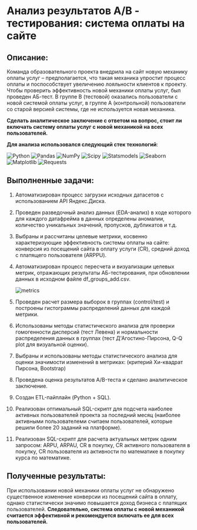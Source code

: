 # Анализ результатов A/B - тестирования: система оплаты на сайте

## Описание: 
Команда образовательного проекта внедрила на сайт новую механику оплаты услуг – предполагается, что такая механика упростит процесс оплаты и поспособствует увеличению лояльности клиентов к проекту. Чтобы проверить эффективность новой механики оплаты услуг, был проведен АБ-тест. В группе B (тестовой) оказались пользователи с новой системой оплаты услуг, в группе A (контрольной) пользователи со старой версией системы, где не используется новая механика. <br/>

**Сделать аналитическое заключение с ответом на вопрос, стоит ли включать систему оплаты услуг с новой механикой на всех пользователей.**<br/>

**Для анализа использовался следующий стек технологий**: <br/>

![Python](https://img.shields.io/badge/-Python-0b0038?style=for-the-badge&logo=python&logoColor=3c78a9)
![Pandas](https://img.shields.io/badge/pandas-0b0038?style=for-the-badge&logo=pandas&logoColor=white)
![NumPy](https://img.shields.io/badge/numpy-0b0038?style=for-the-badge&logo=numpy&logoColor=4c74cc)
![Scipy](https://img.shields.io/badge/-Scipy-0b0038?style=for-the-badge&logo=scipy&logoColor=white)
![Statsmodels](https://img.shields.io/badge/pingouin-0b0038?style=for-the-badge&logo=statsmodel&logoColor=white)
![Seaborn](https://img.shields.io/badge/seaborn-0b0038?style=for-the-badge&logo=seaborn&logoColor=white)
![Matplotlib](https://img.shields.io/badge/matplotlib-0b0038?style=for-the-badge&logo=matplotlib&logoColor=white)
![Requests](https://img.shields.io/badge/requests-0b0038?style=for-the-badge&logo=requests&logoColor=white)

## Выполненные задачи:

1. Автоматизирован процесс загрузки исходных датасетов с использованием API Яндекс.Диска.

2. Проведен  разведочный анализ данных (EDA-анализ) в ходе которого для каждого датафрейма в данных определены аномалии, количество уникальных значений, пропусков, дубликатов и т.д. 

3. Выбраны и рассчитаны целевые метрики, косвенно характеризующие эффективность системы оплаты на сайте: конверсия из посещений сайта в оплату услуги (CR), средний доход с платящего пользователя (ARPPU).

4. Автоматизирован процесс пересчета и визуализации целевых метрик, отражающих результаты АБ-тестирования, при обновлении данных в исходном файле df_groups_add.csv.

    ![metrics](https://github.com/PonomarenkoDA/images/blob/main/business_metrics_$.png?raw=true)

5. Проведен расчет размера выборок в группах (control/test) и построены гистограммы распределений данных для каждой метрики.

6. Использованы методы статистического анализа для проверки гомогенности дисперсий (тест Левена) и нормальности распределения данных в группах (тест Д'Агостино-Пирсона, Q-Q plot для визуальной оценки).

7. Выбраны и использованы методы статистического анализа для оценки значимости изменений в метриках:
   (критерий Хи-квадрат Пирсона, Bootstrap)
   
    <!-- ![avg_revenue](https://github.com/PonomarenkoDA/images/blob/main/avg_paying_rev.png?raw=true) -->
        
    <!-- ![bootstrap](https://github.com/PonomarenkoDA/images/blob/main/bootstrap.png?raw=true) -->
8. Проведена оценка результатов А/B-теста и сделано аналитическое заключение.

9. Создан ETL-пайплайн (Python + SQL).
10. Реализован оптимальный SQL-скрипт для подсчета наиболее активных пользователей проекта за последний месяц (наиболее активными пользователеми считаем пользователей, которые решили более 20 заданий на платформе).
11. Реализован SQL-скрипт для расчета актуальных метрик одним запросом: ARPU, ARPAU, CR в покупку, СR активного пользователя в покупку, CR пользователя из активности по математике в покупку курса по математике.

## Полученные результаты:
При использовании новой механики оплаты услуг не обнаружено существенное изменение конверсии из посещений сайта в оплату, однако статистически значимо повышается доход бизнеса с платящих пользователей.
**Следовательно, система оплаты с новой механикой считается эффективной и рекомендуется включать ее для всех пользователей.**

<!-- ## Исходные данные: 

1. **ab_users_data** - таблица c информацией о заказах:

    `user_id` - позаказный идентификатор пользователя; <br/>
    `order_id` - уникальный идентификатор заказа (номер чека);<br/>
    `action` - действие пользователя: create_order или cancel_order;<br/>
    `time` - время совершения действия;<br/> 
    `date` - дата совершения действия;<br/> 
    `group` - принадлежность пользователя к группе при АБ-тесте.

2. **ab_orders** - таблица с информацией о составе заказов:

    `order_id` - уникальный идентификатор заказа (номер чека);<br/>
    `creation_time` - время создания заказа;<br/> 
    `product_ids` - состав каждого заказа (в виде списка id товаров).<br/> 

3. **ab_products** - таблица с информацией товарных позициях:

    `product_id` - уникальный идентификатор товара;<br/>
    `name` - название товара;<br/> 
    `price` - цена товара.<br/>  -->

<!-- 
- Информация о заказах `df_orders`
- Информация о клиентах `df_customers`
- Информация о товарах в составе заказа `df_order_items` -->
<!-- <style>
ul {
    list-style-type: none; /* Убираем маркеры у ненумерованных списков */
    padding: 0; /* Убираем отступы */
}
</style>

<ul>

<details> 
    <summary>Информация о заказах `df_orders` <u>(см. подробнее)</u></summary>
    <p>

`order_id` - уникальный идентификатор заказа (номер чека)  
`customer_id` - позаказный идентификатор пользователя  
`order_status` - статус заказа  
`order_purchase_timestamp` - время создания заказа  
`order_approved_at` - время подтверждения оплаты заказа  
`order_delivered_carrier_date` - время передачи заказа в логистическую службу  
`order_delivered_customer_date` - время доставки заказа  
`order_estimated_delivery_date` - обещанная дата доставки  
</p>
</details>
</ul>

<ul>

<details> 
    <summary>Информация о заказах `df_customers` (см. подробнее)</summary>
    <p>

`customer_id` - позаказный идентификатор пользователя  
`customer_unique_id` - уникальный идентификатор пользователя (аналог номера паспорта)  
`customer_zip_code_prefix` - почтовый индекс пользователя  
`customer_city` - город доставки пользователя  
`customer_state` - штат доставки пользователя
</p>
</details>
</ul>

<ul>

<details> 
    <summary>Информация о заказах `df_order_items` (см. подробнее)</summary>
    <p>

`order_id` - уникальный идентификатор заказа (номер чека)  
`order_item_id` - идентификатор товара внутри одного заказа  
`product_id` - ид товара (аналог штрихкода)  
`seller_id` - ид производителя товара  
`shipping_limit_date` - максимальная дата доставки продавцом для передачи заказа партнеру по логистике  
`price` - цена за единицу товара  
`freight_value` - вес товара

</p>
</details>
</ul> -->
